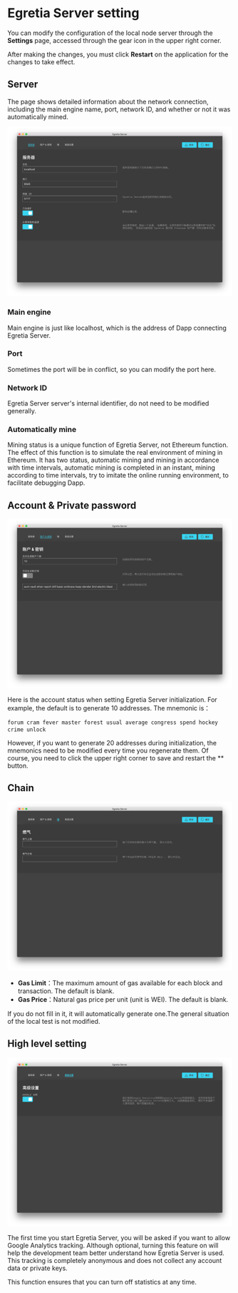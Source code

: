 # Egretia Server setting

You can modify the configuration of the local node server through the **Settings** page, accessed through the gear icon in the upper right corner.

After making the changes, you must click **Restart** on the application for the changes to take effect.

## Server

 The page shows detailed information about the network connection, including the main engine name, port, network ID, and whether or not it was automatically mined.

![](pic5.png)

### Main engine

Main engine is just like localhost, which is the address of Dapp connecting Egretia Server.

### Port

Sometimes the port will be in conflict, so you can modify the port here.

### Network ID

Egretia Server server's internal identifier, do not need to be modified generally.

### Automatically mine

Mining status is a unique function of Egretia Server, not Ethereum function. The effect of this function is to simulate the real environment of mining in Ethereum. It has two status, automatic mining and mining in accordance with time intervals, automatic mining is completed in an instant, mining according to time intervals, try to imitate the online running environment, to facilitate debugging Dapp.

## Account & Private password

![](pic6.png)

Here is the account status when setting Egretia Server initialization. For example, the default is to generate 10 addresses. The mnemonic is：

    forum cram fever master forest usual average congress spend hockey crime unlock

However, if you want to generate 20 addresses during initialization, the mnemonics need to be modified every time you regenerate them. Of course, you need to click the upper right corner to save and restart the ** button.

## Chain

![](pic7.png)

* **Gas Limit**：The maximum amount of gas available for each block and transaction. The default is blank.
* **Gas Price**：Natural gas price per unit (unit is WEI). The default is blank.

If you do not fill in it, it will automatically generate one.The general situation of the local test is not modified.

## High level setting

![](pic8.png)

The first time you start Egretia Server, you will be asked if you want to allow Google Analytics tracking. Although optional, turning this feature on will help the development team better understand how Egretia Server is used. This tracking is completely anonymous and does not collect any account data or private keys.

This function ensures that you can turn off statistics at any time.

